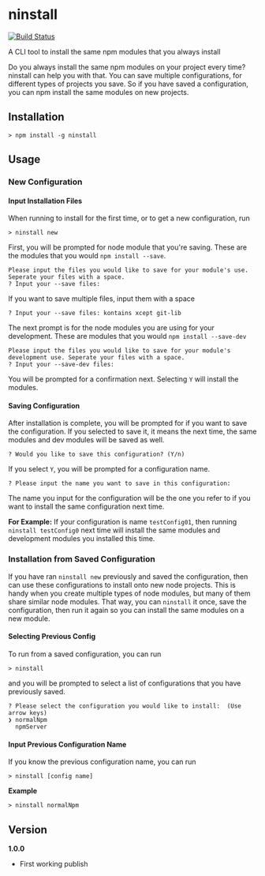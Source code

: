 # ninstall

[![Build Status](https://travis-ci.org/joeyism/node-ninstall.svg?branch=master)](https://travis-ci.org/joeyism/node-ninstall)

A CLI tool to install the same npm modules that you always install

Do you always install the same npm modules on your project every time? ninstall can help you with that. You can save multiple configurations, for different types of projects you save. So if you have saved a configuration, you can npm install the same modules on new projects.

## Installation

    > npm install -g ninstall

## Usage

### New Configuration

#### Input Installation Files
When running to install for the first time, or to get a new configuration, run

    > ninstall new

First, you will be prompted for node module that you're saving. These are the modules that you would `npm install --save`.

    Please input the files you would like to save for your module's use. Seperate your files with a space.
    ? Input your --save files:  

If you want to save multiple files, input them with a space
    
    ? Input your --save files: kontains xcept git-lib

The next prompt is for the node modules you are using for your development. These are modules that you would `npm install --save-dev`

    Please input the files you would like to save for your module's development use. Seperate your files with a space.
    ? Input your --save-dev files:  

You will be prompted for a confirmation next. Selecting `Y` will install the modules. 

#### Saving Configuration
After installation is complete, you will be prompted for if you want to save the configuration. If you selected to save it, it means the next time, the same modules and dev modules will be saved as well.

    ? Would you like to save this configuration? (Y/n) 

If you select `Y`, you will be prompted for a configuration name. 

    ? Please input the name you want to save in this configuration:

The name you input for the configuration will be the one you refer to if you want to install the same configuration next time. 

**For Example:** If your configuration is name `testConfig01`, then running `ninstall testConfig0` next time will install the same modules and development modules you installed this time.

### Installation from Saved Configuration
If you have ran `ninstall new` previously and saved the configuration, then can use these configurations to install onto new node projects. This is handy when you create multiple types of node modules, but many of them share similar node modules. That way, you can `ninstall` it once, save the configuration, then run it again so you can install the same modules on a new module.

#### Selecting Previous Config
To run from a saved configuration, you can run 

    > ninstall

and you will be prompted to select a list of configurations that you have previously saved.

    ? Please select the configuration you would like to install:  (Use arrow keys)
    ❯ normalNpm
      npmServer

#### Input Previous Configuration Name
If you know the previous configuration name, you can run

    > ninstall [config name]

**Example**

    > ninstall normalNpm

## Version
**1.0.0**
* First working publish
